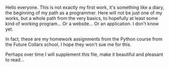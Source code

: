 Hello everyone. This is not exactly my first work, it's something like a diary, the beginning of my path as a programmer. Here will not be just one of my works, but a whole path from the very basics, to hopefully at least some kind of working program... Or a website... Or an application. I don't know yet.

In fact, these are my homework assignments from the Python course from the Future Collars school, I hope they won't sue me for this.

Perhaps over time I will supplement this file, make it beautiful and pleasant to read...
